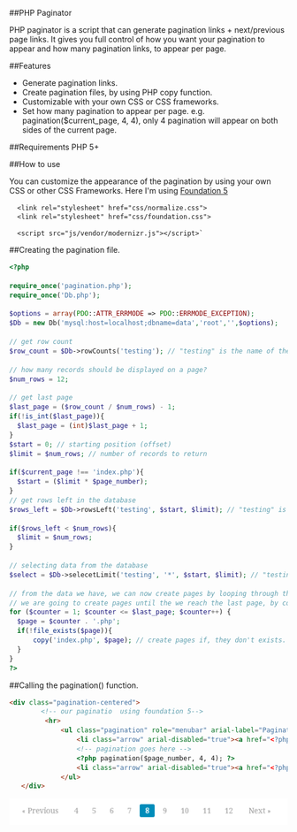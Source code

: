 ##PHP Paginator 

PHP paginator is a script that can generate pagination links + next/previous page links. It gives you full control of how you want your pagination to appear and how many pagination links, to appear per page. 

##Features
- Generate pagination links.
- Create pagination files, by using PHP copy function.
- Customizable with your own CSS or CSS frameworks.
- Set how many pagination to appear per page. e.g. pagination($current_page, 4, 4), only 4 pagination will appear on both sides of the current page.

##Requirements
PHP 5+

##How to use

You can customize the appearance of the pagination by using your own CSS or other CSS Frameworks.
Here I'm using [Foundation 5](http://foundation.zurb.com/) 
```
  <link rel="stylesheet" href="css/normalize.css">
  <link rel="stylesheet" href="css/foundation.css">
```
```
  <script src="js/vendor/modernizr.js"></script>`
  ```
##Creating the pagination file.
  ```php
  <?php

require_once('pagination.php');
require_once('Db.php');

$options = array(PDO::ATTR_ERRMODE => PDO::ERRMODE_EXCEPTION);
$Db = new Db('mysql:host=localhost;dbname=data','root','',$options);

// get row count
$row_count = $Db->rowCounts('testing'); // "testing" is the name of the table

// how many records should be displayed on a page?
$num_rows = 12;

// get last page 
$last_page = ($row_count / $num_rows) - 1;
if(!is_int($last_page)){
    $last_page = (int)$last_page + 1;
}
$start = 0; // starting position (offset)
$limit = $num_rows; // number of records to return 

if($current_page !== 'index.php'){
    $start = ($limit * $page_number);
}
// get rows left in the database
$rows_left = $Db->rowsLeft('testing', $start, $limit); // "testing" is the name of the table

if($rows_left < $num_rows){
    $limit = $num_rows;
}

// selecting data from the database
$select = $Db->selecetLimit('testing', '*', $start, $limit); // "testing" is the name of the table

// from the data we have, we can now create pages by looping through the $last_page.
// we are going to create pages until the we reach the last page, by copying index.php or some other page.
for ($counter = 1; $counter <= $last_page; $counter++) { 
    $page = $counter . '.php';
    if(!file_exists($page)){
        copy('index.php', $page); // create pages if, they don't exists.
    }
}
?>
```
##Calling the pagination() function.
```html
<div class="pagination-centered">
   		<!-- our paginatio  using foundation 5-->
   		 <hr>
             <ul class="pagination" role="menubar" arial-label="Pagination">
                 <li class="arrow" arial-disabled="true"><a href="<?php echo ($page_number - 1).'.php'; ?>">&laquo; Previous</a></li>
                 <!-- pagination goes here -->
                 <?php pagination($page_number, 4, 4); ?>
                 <li class="arrow" arial-disabled="true"><a href="<?php echo ($page_number + 1).'.php'; ?>">Next &raquo; </a></li>
             </ul>
   </div>
   ```
![](pagination.png)
